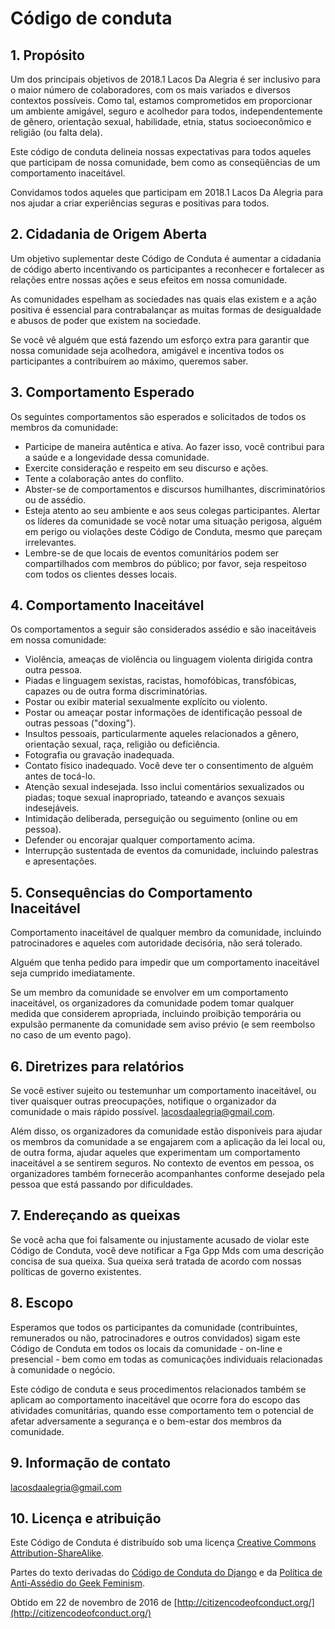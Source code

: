 # Código de conduta

## 1. Propósito

Um dos principais objetivos de 2018.1 Lacos Da Alegria é ser inclusivo para o maior número de colaboradores, com os mais variados e diversos contextos possíveis. Como tal, estamos comprometidos em proporcionar um ambiente amigável, seguro e acolhedor para todos, independentemente de gênero, orientação sexual, habilidade, etnia, status socioeconômico e religião (ou falta dela).

Este código de conduta delineia nossas expectativas para todos aqueles que participam de nossa comunidade, bem como as conseqüências de um comportamento inaceitável.

Convidamos todos aqueles que participam em 2018.1 Lacos Da Alegria para nos ajudar a criar experiências seguras e positivas para todos.

## 2. Cidadania de Origem Aberta

Um objetivo suplementar deste Código de Conduta é aumentar a cidadania de código aberto incentivando os participantes a reconhecer e fortalecer as relações entre nossas ações e seus efeitos em nossa comunidade.

As comunidades espelham as sociedades nas quais elas existem e a ação positiva é essencial para contrabalançar as muitas formas de desigualdade e abusos de poder que existem na sociedade.

Se você vê alguém que está fazendo um esforço extra para garantir que nossa comunidade seja acolhedora, amigável e incentiva todos os participantes a contribuírem ao máximo, queremos saber.

## 3. Comportamento Esperado

Os seguintes comportamentos são esperados e solicitados de todos os membros da comunidade:

* Participe de maneira autêntica e ativa. Ao fazer isso, você contribui para a saúde e a longevidade dessa comunidade.
* Exercite consideração e respeito em seu discurso e ações.
* Tente a colaboração antes do conflito.
* Abster-se de comportamentos e discursos humilhantes, discriminatórios ou de assédio.
* Esteja atento ao seu ambiente e aos seus colegas participantes. Alertar os líderes da comunidade se você notar uma situação perigosa, alguém em perigo ou violações deste Código de Conduta, mesmo que pareçam irrelevantes.
* Lembre-se de que locais de eventos comunitários podem ser compartilhados com membros do público; por favor, seja respeitoso com todos os clientes desses locais.

## 4. Comportamento Inaceitável

Os comportamentos a seguir são considerados assédio e são inaceitáveis ​​em nossa comunidade:

* Violência, ameaças de violência ou linguagem violenta dirigida contra outra pessoa.
* Piadas e linguagem sexistas, racistas, homofóbicas, transfóbicas, capazes ou de outra forma discriminatórias.
* Postar ou exibir material sexualmente explícito ou violento.
* Postar ou ameaçar postar informações de identificação pessoal de outras pessoas ("doxing").
* Insultos pessoais, particularmente aqueles relacionados a gênero, orientação sexual, raça, religião ou deficiência.
* Fotografia ou gravação inadequada.
* Contato físico inadequado. Você deve ter o consentimento de alguém antes de tocá-lo.
* Atenção sexual indesejada. Isso inclui comentários sexualizados ou piadas; toque sexual inapropriado, tateando e avanços sexuais indesejáveis.
* Intimidação deliberada, perseguição ou seguimento (online ou em pessoa).
* Defender ou encorajar qualquer comportamento acima.
* Interrupção sustentada de eventos da comunidade, incluindo palestras e apresentações.

## 5. Consequências do Comportamento Inaceitável

Comportamento inaceitável de qualquer membro da comunidade, incluindo patrocinadores e aqueles com autoridade decisória, não será tolerado.

Alguém que tenha pedido para impedir que um comportamento inaceitável seja cumprido imediatamente.

Se um membro da comunidade se envolver em um comportamento inaceitável, os organizadores da comunidade podem tomar qualquer medida que considerem apropriada, incluindo proibição temporária ou expulsão permanente da comunidade sem aviso prévio (e sem reembolso no caso de um evento pago).

## 6. Diretrizes para relatórios

Se você estiver sujeito ou testemunhar um comportamento inaceitável, ou tiver quaisquer outras preocupações, notifique o organizador da comunidade o mais rápido possível. lacosdaalegria@gmail.com.



Além disso, os organizadores da comunidade estão disponíveis para ajudar os membros da comunidade a se engajarem com a aplicação da lei local ou, de outra forma, ajudar aqueles que experimentam um comportamento inaceitável a se sentirem seguros. No contexto de eventos em pessoa, os organizadores também fornecerão acompanhantes conforme desejado pela pessoa que está passando por dificuldades.

## 7. Endereçando as queixas

Se você acha que foi falsamente ou injustamente acusado de violar este Código de Conduta, você deve notificar a Fga Gpp Mds com uma descrição concisa de sua queixa. Sua queixa será tratada de acordo com nossas políticas de governo existentes.



## 8. Escopo

Esperamos que todos os participantes da comunidade (contribuintes, remunerados ou não, patrocinadores e outros convidados) sigam este Código de Conduta em todos os locais da comunidade - on-line e presencial - bem como em todas as comunicações individuais relacionadas à comunidade o negócio.

Este código de conduta e seus procedimentos relacionados também se aplicam ao comportamento inaceitável que ocorre fora do escopo das atividades comunitárias, quando esse comportamento tem o potencial de afetar adversamente a segurança e o bem-estar dos membros da comunidade.

## 9. Informação de contato

lacosdaalegria@gmail.com


## 10. Licença e atribuição

Este Código de Conduta é distribuído sob uma licença [Creative Commons Attribution-ShareAlike](http://creativecommons.org/licenses/by-sa/3.0/).

Partes do texto derivadas do [Código de Conduta do Django](https://www.djangoproject.com/conduct/) e da [Política de Anti-Assédio do Geek Feminism](http://geekfeminism.wikia.com/wiki/Conference_anti-assédio/política).

Obtido em 22 de novembro de 2016 de [http://citizencodeofconduct.org/](http://citizencodeofconduct.org/)
